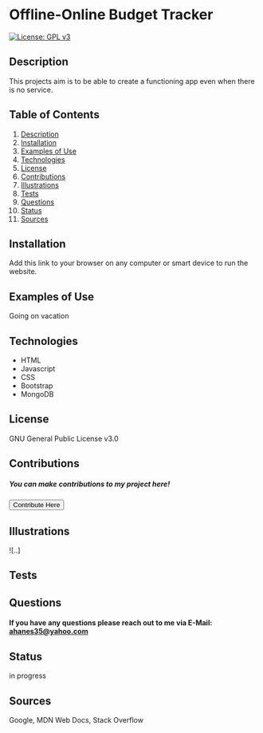 # Offline-Online Budget Tracker
[![License: GPL v3](https://img.shields.io/badge/License-GPLv3-blue.svg)](https://www.gnu.org/licenses/gpl-3.0)
## Description <a name="description"></a>
This projects aim is to be able to create a functioning app even when there is no service.
## Table of Contents
1. [Description](#description)
2. [Installation](#installation)
3. [Examples of Use](#examples)
4. [Technologies](#technologies)
5. [License](#license)
6. [Contributions](#contributions)
7. [Illustrations](#illustrations)
8. [Tests](#tests)
9. [Questions](#questions)
10. [Status](#status)
11. [Sources](#sources)
## Installation <a name="installation"></a>
Add this link to your browser on any computer or smart device to run the website.
## Examples of Use <a name="examples"></a>
Going on vacation
## Technologies <a name="technologies"></a>
   - HTML
   - Javascript
   - CSS
   - Bootstrap
   - MongoDB
## License <a name="license"></a>
GNU General Public License v3.0
## Contributions <a name="contributions"></a>
##### You can make contributions to my project here! 
 <button target=_blank href="https://github.com/amandajean007">Contribute Here</button>
## Illustrations <a name="illustrations"></a>
![..]
## Tests <a name="tests"></a>

## Questions <a name="questions"></a>
#### If you have any questions please reach out to me via E-Mail: ahanes35@yahoo.com
## Status <a name="status"></a>
in progress
## Sources <a name="sources"></a>
Google, MDN Web Docs, Stack Overflow
